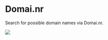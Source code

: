 # Domai.nr

Search for possible domain names via Domai.nr.

![](https://dl.dropboxusercontent.com/u/2908279/public/cb/cb-dr.png)
